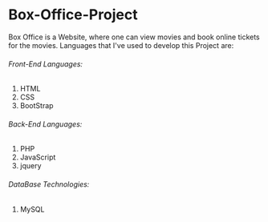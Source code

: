 # Box-Office-Project
Box Office is a Website, where one can view movies and book online tickets for the movies.
Languages that I've used to develop this Project are:
###### Front-End Languages:
1. HTML
2. CSS
3. BootStrap
###### Back-End Languages:
1. PHP
2. JavaScript
3. jquery
###### DataBase Technologies:
1. MySQL
